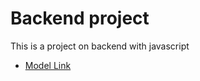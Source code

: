 # Backend project

This is a project on backend with javascript

- [Model Link](https://app.eraser.io/workspace/LtpIL3OyHnzFOY3uobso?origin=share)